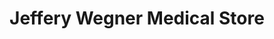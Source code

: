 ---
title: "Jeffery Wegner Medical Store"
url: /angier/jeffery-wegner-medical-store/
shop: Sanitätshaus
---